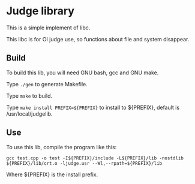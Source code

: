 # Judge library

This is a simple implement of libc.

This libc is for OI judge use, so functions about file and system disappear.

## Build

To build this lib, you will need GNU bash, gcc and GNU make.

Type ```./gen``` to generate Makefile.

Type ```make``` to build.

Type ```make install PREFIX=${PREFIX}``` to install to ${PREFIX}, default is /usr/local/judgelib.

## Use

To use this lib, compile the program like this:

```shell
gcc test.cpp -o test -I${PREFIX}/include -L${PREFIX}/lib -nostdlib ${PREFIX}/lib/crt.o -ljudge.usr --Wl,--rpath=${PREFIX}/lib
```

Where ${PREFIX} is the install prefix.